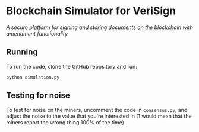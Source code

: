 # Blockchain Simulator for VeriSign
*A secure platform for signing and storing documents on the blockchain with amendment functionality*

## Running
To run the code, clone the GitHub repository and run:

```
python simulation.py
```
## Testing for noise
To test for noise on the miners, uncomment the code in ```consensus.py```, and adjust the noise to the value that you're interested in (1 would mean that the miners report the wrong thing 100% of the time).
